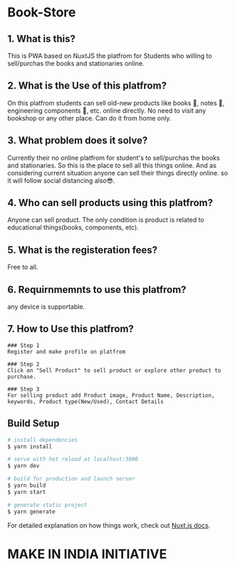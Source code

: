 # Book-Store

## **1. What is this?**
This is PWA based on NuxtJS the platfrom for Students who willing to sell/purchas the books and stationaries online. 

## **2. What is the Use of this platfrom?**
On this platfrom students can sell old-new products like books 📕, notes 📰, engineering components 📐, etc. online directly. 
No need to visit any bookshop or any other place. Can do it from home only.

## **3. What problem does it solve?**
Currently their no online platfrom for student's to sell/purchas the books and stationaries. 
So this is the place to sell all this things online. 
And as considering current situation anyone can sell their things directly online. so it will follow social distancing also😎.

## **4. Who can sell products using this platfrom?**
Anyone can sell product. The only condition is product is related to educational things(books, components, etc).

## **5. What is the registeration fees?**
Free to all.

## **6. Requirnmemnts to use this platfrom?**
any device is supportable.

## **7. How to Use this platfrom?**
    ### Step 1 
    Register and make profile on platfrom
    
    ### Step 2
    Click on "Sell Product" to sell product or explore other product to purchase.
    
    ### Step 3 
    For selling product add Product image, Product Name, Description, keywords, Product type(New/Used), Contact Details
    


## Build Setup

```bash
# install dependencies
$ yarn install

# serve with hot reload at localhost:3000
$ yarn dev

# build for production and launch server
$ yarn build
$ yarn start

# generate static project
$ yarn generate
```

For detailed explanation on how things work, check out [Nuxt.js docs](https://nuxtjs.org).

# MAKE IN INDIA INITIATIVE

